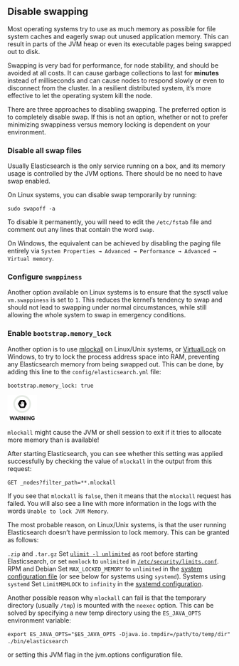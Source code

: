 ## Disable swapping

Most operating systems try to use as much memory as possible for file system caches and eagerly swap out unused application memory. This can result in parts of the JVM heap or even its executable pages being swapped out to disk.

Swapping is very bad for performance, for node stability, and should be avoided at all costs. It can cause garbage collections to last for **minutes** instead of milliseconds and can cause nodes to respond slowly or even to disconnect from the cluster. In a resilient distributed system, it’s more effective to let the operating system kill the node.

There are three approaches to disabling swapping. The preferred option is to completely disable swap. If this is not an option, whether or not to prefer minimizing swappiness versus memory locking is dependent on your environment.

### Disable all swap files

Usually Elasticsearch is the only service running on a box, and its memory usage is controlled by the JVM options. There should be no need to have swap enabled.

On Linux systems, you can disable swap temporarily by running:
    
    
    sudo swapoff -a

To disable it permanently, you will need to edit the `/etc/fstab` file and comment out any lines that contain the word `swap`.

On Windows, the equivalent can be achieved by disabling the paging file entirely via `System Properties → Advanced → Performance → Advanced → Virtual memory`.

### Configure `swappiness`

Another option available on Linux systems is to ensure that the sysctl value `vm.swappiness` is set to `1`. This reduces the kernel’s tendency to swap and should not lead to swapping under normal circumstances, while still allowing the whole system to swap in emergency conditions.

### Enable `bootstrap.memory_lock`

Another option is to use [mlockall](http://opengroup.org/onlinepubs/007908799/xsh/mlockall.html) on Linux/Unix systems, or [VirtualLock](https://msdn.microsoft.com/en-us/library/windows/desktop/aa366895%28v=vs.85%29.aspx) on Windows, to try to lock the process address space into RAM, preventing any Elasticsearch memory from being swapped out. This can be done, by adding this line to the `config/elasticsearch.yml` file:
    
    
    bootstrap.memory_lock: true

![Warning](images/icons/warning.png)

`mlockall` might cause the JVM or shell session to exit if it tries to allocate more memory than is available!

After starting Elasticsearch, you can see whether this setting was applied successfully by checking the value of `mlockall` in the output from this request:
    
    
    GET _nodes?filter_path=**.mlockall

If you see that `mlockall` is `false`, then it means that the `mlockall` request has failed. You will also see a line with more information in the logs with the words `Unable to lock JVM Memory`.

The most probable reason, on Linux/Unix systems, is that the user running Elasticsearch doesn’t have permission to lock memory. This can be granted as follows:

`.zip` and `.tar.gz`
     Set [`ulimit -l unlimited`](setting-system-settings.html#ulimit "ulimit") as root before starting Elasticsearch, or set `memlock` to `unlimited` in [`/etc/security/limits.conf`](setting-system-settings.html#limits.conf "/etc/security/limits.conf"). 
RPM and Debian 
     Set `MAX_LOCKED_MEMORY` to `unlimited` in the [system configuration file](setting-system-settings.html#sysconfig "Sysconfig file") (or see below for systems using `systemd`). 
Systems using `systemd`
     Set `LimitMEMLOCK` to `infinity` in the [systemd configuration](setting-system-settings.html#systemd "Systemd configuration"). 

Another possible reason why `mlockall` can fail is that the temporary directory (usually `/tmp`) is mounted with the `noexec` option. This can be solved by specifying a new temp directory using the `ES_JAVA_OPTS` environment variable:
    
    
    export ES_JAVA_OPTS="$ES_JAVA_OPTS -Djava.io.tmpdir=/path/to/temp/dir"
    ./bin/elasticsearch

or setting this JVM flag in the jvm.options configuration file.
